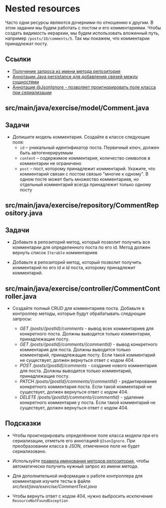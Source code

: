 # Nested resources

Часто одни ресурсы являются дочерними по отношению к другим. В этом задании мы будем работать с постом и его комментариями. Чтобы создать видимость иерархии, мы будем использовать вложенный путь, например `/posts/10/comments/5`. Так мы покажем, что комментарии принадлежат посту.

## Ссылки

* [Получение запроса из имени метода репозитория](https://docs.spring.io/spring-data/jpa/docs/1.5.0.RELEASE/reference/html/jpa.repositories.html)
* [Аннотации Java persistance для добавления связей между сущностями](https://docs.oracle.com/javaee/7/api/javax/persistence/package-summary.html)
* [Аннотация @JsonIgnore - позволяет проигнорировать поле класса при сериализации](https://fasterxml.github.io/jackson-annotations/javadoc/2.5/com/fasterxml/jackson/annotation/JsonIgnore.html)

## src/main/java/exercise/model/Comment.java

## Задачи

* Допишите модель комментария. Создайте в классе следующие поля:
  * `id` – уникальный идентификатор поста. Первичный ключ, должен быть автогенерируемым
  * `content` – содержимое комментария, количество символов в комментарии не ограничено
  * `post` – пост, которому принадлежит комментарий. Укажите, что комментарий связан с постом связью "многие к одному". В одном посте может быть множество комментариев, но отдельный комментарий всегда принадлежит только одному посту

## src/main/java/exercise/repository/CommentRepository.java

## Задачи

* Добавьте в репозиторий метод, который позволит получить все комментарии для определенного поста по его id. Метод должен вернуть список `Iterable` комментариев

* Добавьте в репозиторий метод, который позволит получить комментарий по его id и id  поста, которому принадлежит комментарий.

## src/main/java/exercise/controller/CommentController.java

* Создайте полный CRUD для комментариев поста. Добавьте в контроллер методы, которые будут обрабатывать следующие запросы:

  * *GET /posts/{postId}/comments* - вывод всех комментариев для конкретного поста. Должны выводится только комментарии, принадлежащие посту.
  * *GET /posts/{postId}/comments/{commentId}* - вывод конкретного комментария для  поста. Должны выводится только комментарий, принадлежащие посту. Если такой комментарий не существует, должен вернуться ответ с кодом 404.
  * *POST /posts/{postId}/comments* - создание нового комментария для поста. Должны выводится только комментарий, принадлежащие посту.
  * *PATCH /posts/{postId}/comments/{commentId}* - редактирование конкретного комментария поста. Если такой комментарий не существует, должен вернуться ответ с кодом 404.
  * *DELETE /posts/{postId}/comments/{commentId}* - удаление конкретного комментария у  поста. Если такой комментарий не существует, должен вернуться ответ с кодом 404.

## Подсказки

* Чтобы проигнорировать определённое поле класса модели при его сериализации, отметьте его аннотацией `@JsonIgnore`. При преобразовании класса в JSON, отмеченное поле не будет сериализовано.

* Используйте [правила именования методов репозитория](https://docs.spring.io/spring-data/jpa/docs/1.5.0.RELEASE/reference/html/jpa.repositories.html#jpa.query-methods.named-queries), чтобы автоматически получить нужный запрос из имени метода.

* Для дополнительной информации о работе контроллера для комментария изучите тесты в файле *src/test/java/exercise/CommentTest.java*

* Чтобы вернуть ответ с кодом 404, нужно выбросить исключение `ResourceNotFoundException`
